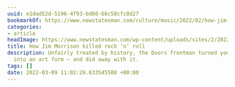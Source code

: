 ```yaml
---
uuid: e1dad52d-5196-4f93-bd60-66c50cfc8d27
bookmarkOf: https://www.newstatesman.com/culture/music/2022/02/how-jim-morrison-killed-rock-n-roll
categories:
- article
headImage: https://www.newstatesman.com/wp-content/uploads/sites/2/2022/02/202207-Jim-Morrison-1038x778.jpg
title: How Jim Morrison killed rock ’n’ roll
description: Unfairly treated by history, the Doors frontman turned youth rebellion
  into an art form – and did away with it.
tags: []
date: 2022-03-09 11:02:29.633545500 +00:00
---
```

